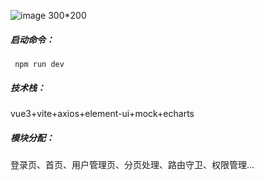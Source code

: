 
![image 300*200](https://user-images.githubusercontent.com/100066215/211803814-8749fc01-432f-407c-ac98-56e09ff64d1a.png)
##### 启动命令：
`` npm run dev``
##### 技术栈：
vue3+vite+axios+element-ui+mock+echarts
##### 模块分配：
登录页、首页、用户管理页、分页处理、路由守卫、权限管理...